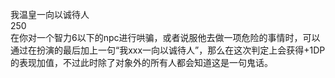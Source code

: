 <title>以诚待人</title>
<meta name="GENERATOR" content="WinCHM">
<meta http-equiv="Content-Type" content="text/html; charset=gb2312">
<br>我温皇一向以诚待人
<br>250
<br>在你对一个智力6以下的npc进行哄骗，或者说服他去做一项危险的事情时，可以通过在扮演的最后加上一句“我xxx一向以诚待人”，那么在这次判定上会获得+1DP的表现加值，不过此时除了对象外的所有人都会知道这是一句鬼话。
<br>